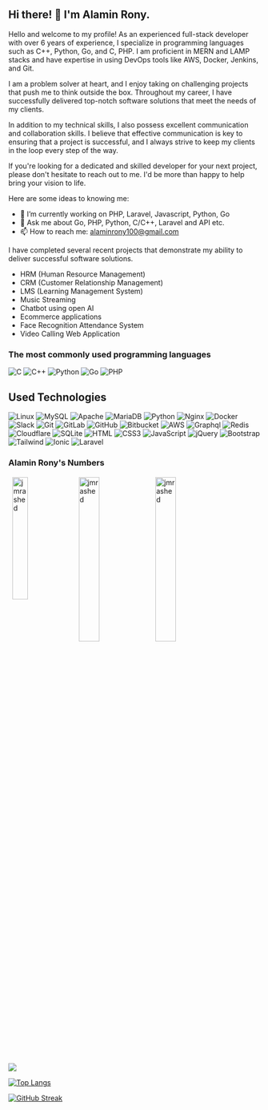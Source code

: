 

<h2>  Hi there! 👋 I'm Alamin Rony. </h2>

Hello and welcome to my profile! As an experienced full-stack developer with over 6 years of experience, I specialize in programming languages such as C++, Python, Go, and C, PHP. I am proficient in MERN and LAMP stacks and have expertise in using DevOps tools like AWS, Docker, Jenkins, and Git.

I am a problem solver at heart, and I enjoy taking on challenging projects that push me to think outside the box. Throughout my career, I have successfully delivered top-notch software solutions that meet the needs of my clients.

In addition to my technical skills, I also possess excellent communication and collaboration skills. I believe that effective communication is key to ensuring that a project is successful, and I always strive to keep my clients in the loop every step of the way.

If you're looking for a dedicated and skilled developer for your next project, please don't hesitate to reach out to me. I'd be more than happy to help bring your vision to life.

Here are some ideas to knowing me:

- 🔭 I’m currently working on PHP, Laravel, Javascript, Python, Go
- 💬 Ask me about Go, PHP, Python, C/C++, Laravel and API etc.
- 📫 How to reach me: alaminrony100@gmail.com


 I have completed several recent projects that demonstrate my ability to deliver successful software solutions.
- HRM (Human Resource Management) 
- CRM (Customer Relationship Management)
- LMS (Learning Management System)
- Music Streaming
- Chatbot using open AI
- Ecommerce applications
- Face Recognition Attendance System
- Video Calling Web Application


### The most commonly used programming languages

![C](https://img.shields.io/badge/C-F7DF1E?style=flat-square&logo=C&logoColor=white)
![C++](https://img.shields.io/badge/C++-004482?style=flat-square&logo=C++&logoColor=white)
![Python](https://img.shields.io/badge/Python-306998?style=flat-square&logo=python&logoColor=white)
![Go](https://img.shields.io/badge/Go-29BEB0?style=flat-square&logo=go&logoColor=white)
![PHP](https://img.shields.io/badge/PHP-777BB4?style=flat-square&logo=php&logoColor=white)

 
## Used Technologies
![Linux](https://img.shields.io/badge/Linux-00C7B7?style=flat-square&logo=linux&logoColor=white)
![MySQL](https://img.shields.io/badge/MySQL-005C84?style=flat-square&logo=mysql&logoColor=white)
![Apache](https://img.shields.io/badge/Apache-C51A38?style=flat-square&logo=apache&logoColor=white)
![MariaDB](https://img.shields.io/badge/MariaDB-005C84?style=flat-square&logo=mariadb&logoColor=white)
![Python](https://img.shields.io/badge/Python-3776AB?style=flat-square&logo=python&logoColor=white)
![Nginx](https://img.shields.io/badge/Nginx-005C84?style=flat-square&logo=Nginx&logoColor=blue)
![Docker](https://img.shields.io/badge/Docker-0CC1F3?style=flat-square&logo=docker&logoColor=white)
![Slack](https://img.shields.io/badge/slack-2EB67D?style=flat-square&logo=slack&logoColor=white)
![Git](https://img.shields.io/badge/git-F1502F?style=flat-square&logo=git&logoColor=white)
![GitLab](https://img.shields.io/badge/gitLab-8C929D?style=flat-square&logo=gitLab&logoColor=white)
![GitHub](https://img.shields.io/badge/github-171515?style=flat-square&logo=github&logoColor=white)
![Bitbucket](https://img.shields.io/badge/bitbucket-253858?style=flat-square&logo=bitbucket&logoColor=white)
![AWS](https://img.shields.io/badge/aws-F79400?style=flat-square&logo=aws&logoColor=white)
![Graphql](https://img.shields.io/badge/Graphql-007ACC?style=flat-square&logo=graphql&logoColor=red)
![Redis](https://img.shields.io/badge/redis-%23DD0031.svg?&style=flat-square&logo=redis&logoColor=white)
![Cloudflare](https://img.shields.io/badge/Cloudflare-F38020?style=flat-square&logo=Cloudflare&logoColor=white)
![SQLite](https://img.shields.io/badge/SQLite-07405E?style=flat-square&logo=sqlite&logoColor=white)
![HTML](https://img.shields.io/badge/HTML5-E34F26?style=flat-square&logo=html5&logoColor=white)
![CSS3](https://img.shields.io/badge/CSS3-1572B6?style=flat-square&logo=css3&logoColor=white)
![JavaScript](https://img.shields.io/badge/JavaScript-F7DF1E?style=flat-square&logo=javascript&logoColor=black)
![jQuery](https://img.shields.io/badge/jQuery-0769AD?style=flat-square&logo=jquery&logoColor=white)
![Bootstrap](https://img.shields.io/badge/Bootstrap-563D7C?style=flat-square&logo=bootstrap&logoColor=white)
![Tailwind](https://img.shields.io/badge/tailwindcss-0081CB?style=flat-square&logo=tailwindcss&logoColor=white)
![Ionic](https://img.shields.io/badge/ionic-563D7C?style=flat-square&logo=ionic&logoColor=white)
![Laravel](https://img.shields.io/badge/Laravel-FF2D20?style=flat-square&logo=laravel&logoColor=white)

 


### Alamin Rony's Numbers
<div style="margin:5px">
    <img align="left" src="https://github-readme-stats.vercel.app/api/top-langs?username=jmrashed&show_icons=true&locale=en&layout=compact" alt="jmrashed"  style="width:25%; padding:3px"/>
    <img align="center" src="https://github-readme-stats.vercel.app/api?username=jmrashed&show_icons=true&locale=en" alt="jmrashed" style="width:29%; padding:3px" />
    <img align="center" src="https://github-readme-streak-stats.herokuapp.com/?user=jmrashed&" alt="jmrashed"  style="width:29%; padding:3px"/>
</div>
 
<br>
<picture>
<source
  srcset="https://github-readme-stats.vercel.app/api?username=jmrashed&show_icons=true&theme=dark"
  media="(prefers-color-scheme: dark)"
/>

<source
  srcset="https://github-readme-stats.vercel.app/api?username=jmrashed&show_icons=true"
  media="(prefers-color-scheme: light), (prefers-color-scheme: no-preference)"
/>
<img src="https://github-readme-stats.vercel.app/api?username=jmrashed&show_icons=true" />
</picture>



[![Top Langs](https://github-readme-stats.vercel.app/api/top-langs/?username=jmrashed&langs_count=8)](https://github.com/jmrashed/github-readme-stats)

[![GitHub Streak](https://streak-stats.demolab.com/?user=jmrashed&currStreakNum=2FD3EB&fire=pink&sideLabels=F00&date_format=[Y.]n.j)](https://git.io/streak-stats)

